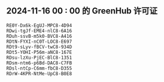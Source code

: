 ## 2024-11-16 00 : 00 的 GreenHub 许可证
```
RE0Y-Dx6k-EgUJ-MPC8-4D94
RDwi-tgJf-EME4-nlC8-6A16
RDuh-ssvB-m5k0-BVC8-A416
RDtN-FYXI-nC0T-LOC8-E697
RDt9-sLyv-fBCV-twC8-934D
RDt5-YOHI-P56m-aNC8-167E
RDsu-lzXu-PjEC-BlC8-1351
RDsm-ntm6-p6Bd-DAC8-C7FB
RDsl-ntCp-C6mm-fbC8-D355
RDrW-4KPR-NtMe-UpC8-B0E8
```
